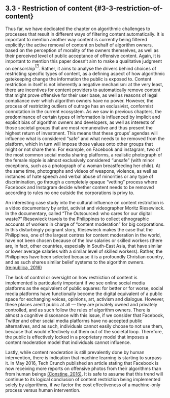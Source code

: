 ## 3.3 - Restriction of content {#3-3-restriction-of-content}

Thus far, we have dedicated the chapter on algorithmic challenges to processes that result in different ways of filtering content automatically. It is important to mention another way content is currently being filtered explicitly: the active removal of content on behalf of algorithm owners, based on the perception of morality of the owners themselves, as well as their perceived level of public acceptance of offensive content. Again, it is important to mention this paper doesn’t aim to make a qualitative judgment on censorship<sup><sup id="975673652486875-footnote-ref-8"><a href="#975673652486875-footnote-8">[7]</a></sup></sup>. Rather, it aims to analyse the drivers behind choices of restricting specific types of content, as a defining aspect of how algorithmic gatekeeping change the information the public is exposed to. Content restriction in itself is not inherently a negative mechanism: at the very least, there are incentives for content providers to automatically remove content that might prove offensive for their user base, as well as reasons of legal compliance over which algorithm owners have no power. However, the process of restricting outliers of outrage has an exclusivist, conformist connotation in the current ecosystem. As we saw in previous chapters, the predominance of certain types of information is influenced by implicit and explicit bias of algorithm owners and developers, as well as interests of those societal groups that are most remunerative and thus present the highest return of investment. This means that these groups’ agendas will influence what is considered “safe” and what needs to be removed from the platform, which in turn will impose those values onto other groups that might or not share them. For example, on Facebook and instagram, two of the most common social media sharing platforms, a realistic photograph of the female nipple is almost exclusively considered “unsafe” (with minor exceptions, such as a photograph of a woman breastfeeding her child). At the same time, photographs and videos of weapons, violence, as well as instances of hate speech and verbal abuse of minorities or any type of discrimination, go through a completely opaque “vetting” process where Facebook and Instagram decide whether content needs to be removed according to rules no one outside the corporations is privy to.

An interesting case study into the cultural influence on content restriction is a video documentary by artist, activist and videographer Moritz Riesewieck. In the documentary, called “The Outsourced: who cares for our digital waste?” Riesewieck travels to the Philippines to collect ethnographic accounts of workers in charge of “content moderation” for big corporations. In this disturbingly poignant story, Riesewieck makes the case that the Philippines, one of the largest centres for content moderation in the world, have not been chosen because of the low salaries or skilled workers (there are, in fact, other countries, especially in South-East Asia, that have similar or lower average salaries with a similar level of skilled workers). Rather, the Philippines have been selected because it is a profoundly Christian country, and as such shares similar belief systems to the algorithm owners. [(re:publica, 2016)](https://paperpile.com/c/BG18Wg/nrNK)

The lack of control or oversight on how restriction of content is implemented is particularly important if we see online social media platforms as the equivalent of public squares: for better or for worse, social media platforms have functionally become the digital equivalent of a public space for exchanging voices, opinions, art, activism and dialogue. However, these places aren’t public at all — they are privately owned and privately controlled, and as such follow the rules of algorithm owners. There is almost a cognitive dissonance with this issue, if we consider that Facebook, Twitter and other social media platforms have no accepted public alternatives, and as such, individuals cannot easily choose to not use them, because that would effectively cut them out of the societal loop. Therefore, the public is effectively locked in a proprietary model that imposes a content moderation model that individuals cannot influence.

Lastly, while content moderation is still prevalently done by human intervention, there is indication that machine learning is starting to surpass it. In May 2016, Tech Crunch published an article stating that Facebook is now receiving more reports on offensive photos from their algorithms than from human beings [(Constine, 2016)](https://paperpile.com/c/BG18Wg/nKJo). It is safe to assume that this trend will continue to its logical conclusion of content restriction being implemented solely by algorithms, if we factor the cost effectiveness of a machine-only process versus human intervention.

[^7]: For an overview of how online censorship affects freedom of speech, the reader is invited to access resources from